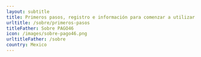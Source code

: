 ```yaml
---
layout: subtitle
title: Primeros pasos, registro e información para comenzar a utilizar PAGO46
urltitle: /sobre/primeros-pasos
titleFather: Sobre PAGO46
icon: /images/sobre-pago46.png
urltitleFather: /sobre
country: Mexico
---
```

